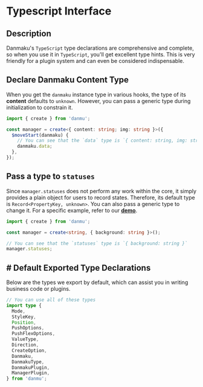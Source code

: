 # Typescript Interface

## Description

Danmaku's `TypeScript` type declarations are comprehensive and complete, so when you use it in `TypeScript`, you'll get excellent type hints. This is very friendly for a plugin system and can even be considered indispensable.

## Declare Danmaku Content Type

When you get the `danmaku` instance type in various hooks, the type of its **content** defaults to `unknown`. However, you can pass a generic type during initialization to constrain it.

```ts
import { create } from 'danmu';

const manager = create<{ content: string; img: string }>({
  $moveStart(danmaku) {
    // You can see that the `data` type is `{ content: string, img: string }`
    danmaku.data;
  },
});
```

## Pass a type to `statuses`

Since `manager.statuses` does not perform any work within the core, it simply provides a plain object for users to record states. Therefore, its default type is `Record<PropertyKey, unknown>`. You can also pass a generic type to change it. For a specific example, refer to our [**demo**](https://github.com/imtaotao/danmu/blob/master/demo/src/manager.tsx#L9).

```ts
import { create } from 'danmu';

const manager = create<string, { background: string }>();

// You can see that the `statuses` type is `{ background: string }`
manager.statuses;
```

## # Default Exported Type Declarations

Below are the types we export by default, which can assist you in writing business code or plugins.

```ts
// You can use all of these types
import type {
  Mode,
  StyleKey,
  Position,
  PushOptions,
  PushFlexOptions,
  ValueType,
  Direction,
  CreateOption,
  Danmaku,
  DanmakuType,
  DanmakuPlugin,
  ManagerPlugin,
} from 'danmu';
```
